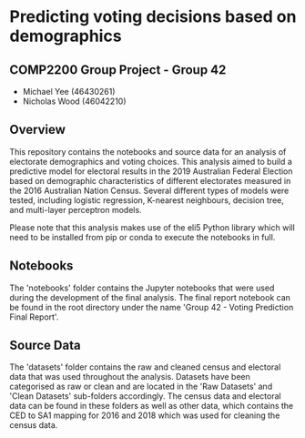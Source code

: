 # Predicting voting decisions based on demographics
## COMP2200 Group Project - Group 42
 - Michael Yee (46430261)
 - Nicholas Wood (46042210)

## Overview
This repository contains the notebooks and source data for an analysis of electorate demographics and voting choices. This analysis aimed to build a predictive model for electoral results in the 2019 Australian Federal Election based on demographic characteristics of different electorates measured in the 2016 Australian Nation Census. Several different types of models were tested, including logistic regression, K-nearest neighbours, decision tree, and multi-layer perceptron models.

Please note that this analysis makes use of the eli5 Python library which will need to be installed from pip or conda to execute the notebooks in full.

## Notebooks

The 'notebooks' folder contains the Jupyter notebooks that were used during the development of the final analysis. The final report notebook can be found in the root directory under the name 'Group 42 - Voting Prediction Final Report'.

## Source Data

The 'datasets' folder contains the raw and cleaned census and electoral data that was used throughout the analysis. Datasets have been categorised as raw or clean and are located in the 'Raw Datasets' and 'Clean Datasets' sub-folders accordingly. The census data and electoral data can be found in these folders as well as other data, which contains the CED to SA1 mapping for 2016 and 2018 which was used for cleaning the census data.
